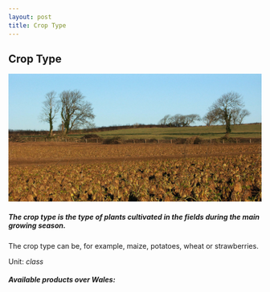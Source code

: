 ```yaml
---
layout: post
title: Crop Type
---
```


## Crop Type

![Crop Type](/assets/img/wales/big/crop-type.jpg)

##### The crop type is the type of plants cultivated in the fields during the main growing season.

The crop type can be, for example, maize, potatoes, wheat or strawberries.

Unit: _class_

##### Available products over Wales:
